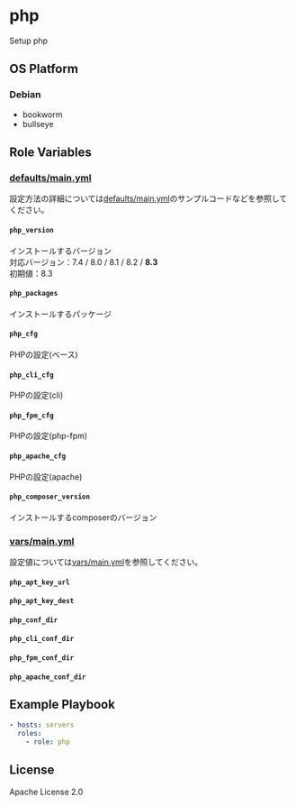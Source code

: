 php
=================

Setup php

OS Platform
-----------------

### Debian

- bookworm
- bullseye

Role Variables
--------------

### [defaults/main.yml](defaults/main.yml)

設定方法の詳細については[defaults/main.yml](defaults/main.yml)のサンプルコードなどを参照してください。

#### `php_version`

インストールするバージョン  
対応バージョン：7.4 / 8.0 / 8.1 / 8.2 / **8.3**  
初期値：8.3

#### `php_packages`

インストールするパッケージ

#### `php_cfg`

PHPの設定(ベース)

#### `php_cli_cfg`

PHPの設定(cli)

#### `php_fpm_cfg`

PHPの設定(php-fpm)

#### `php_apache_cfg`

PHPの設定(apache)

#### `php_composer_version`

インストールするcomposerのバージョン

### [vars/main.yml](vars/main.yml)

設定値については[vars/main.yml](vars/main.yml)を参照してください。

#### `php_apt_key_url`

#### `php_apt_key_dest`

#### `php_conf_dir`

#### `php_cli_conf_dir`

#### `php_fpm_conf_dir`

#### `php_apache_conf_dir`

Example Playbook
--------------

```yaml
- hosts: servers
  roles:
    - role: php
```

License
--------------

Apache License 2.0
